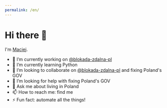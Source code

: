 ```yaml
---
permalink: /en/
---
```


# Hi there <span aria-label="waving hand" role="img">👋</span>

I'm <a href="https://github.com/maciej-fota-1976">Maciej</a>.

- 🔭 I’m currently working on <a href="https://github.com/blokada-zdalna-pl" title="blokada-zdalna-pl">@blokada-zdalna-pl</a>
- 🌱 I’m currently learning Python
- 👯 I’m looking to collaborate on <a href="https://github.com/blokada-zdalna-pl" title="blokada-zdalna-pl">@blokada-zdalna-pl</a> and fixing Poland's GOV
- 🤔 I’m looking for help with fixing Poland's GOV
- 💬 Ask me about living in Poland
- 📫 How to reach me: find me
- ⚡ Fun fact: automate all the things!
